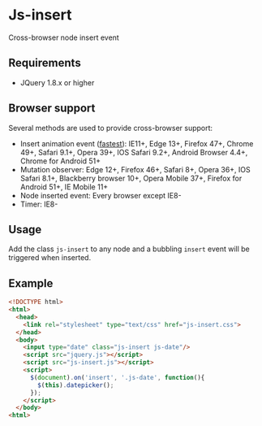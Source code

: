 # Js-insert
Cross-browser node insert event

## Requirements
- JQuery 1.8.x or higher

## Browser support

Several methods are used to provide cross-browser support:

- Insert animation event ([fastest](http://www.backalleycoder.com/2012/04/25/i-want-a-damnodeinserted/)): IE11+, Edge 13+, Firefox 47+, Chrome 49+, Safari 9.1+, Opera 39+, IOS Safari 9.2+, Android Browser 4.4+, Chrome for Android 51+
- Mutation observer: Edge 12+, Firefox 46+, Safari 8+, Opera 36+, IOS Safari 8.1+, Blackberry browser 10+, Opera Mobile 37+, Firefox for Android 51+, IE Mobile 11+
- Node inserted event: Every browser except IE8-
- Timer: IE8-

## Usage
Add the class `js-insert` to any node and a bubbling `insert` event will be triggered when inserted.

## Example
```html
<!DOCTYPE html>
<html>
  <head>
    <link rel="stylesheet" type="text/css" href="js-insert.css">
  </head>
  <body>
    <input type="date" class="js-insert js-date"/>
    <script src="jquery.js"></script>
    <script src="js-insert.js"></script>
    <script>
      $(document).on('insert', '.js-date', function(){
        $(this).datepicker();
      });
    </script>
  </body>
<html>
```
